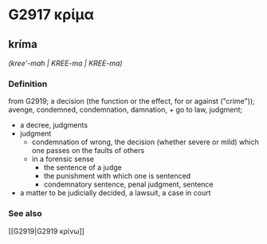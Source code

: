 # G2917 κρίμα

## kríma

_(kree'-mah | KREE-ma | KREE-ma)_

### Definition

from G2919; a decision (the function or the effect, for or against ("crime")); avenge, condemned, condemnation, damnation, + go to law, judgment; 

- a decree, judgments
- judgment
  - condemnation of wrong, the decision (whether severe or mild) which one passes on the faults of others
  - in a forensic sense
    - the sentence of a judge
    - the punishment with which one is sentenced
    - condemnatory sentence, penal judgment, sentence
- a matter to be judicially decided, a lawsuit, a case in court

### See also

[[G2919|G2919 κρίνω]]
